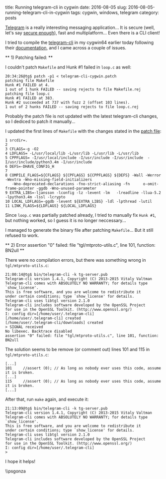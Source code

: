 title: Running telegram-cli in cygwin
date: 2016-08-05
slug: 2016-08-05-running-telegram-cli-in-cygwin
tags: cygwin, windows, telegram
category: posts

[Telegram](https://telegram.org/) is a really interesting messaging application... It is secure (well, let's say [secure enough](http://security.stackexchange.com/questions/49782/is-telegram-secure#49802)), fast and multiplatform... Even there is a CLI client!

I tried to compile the [telegram-cli](https://github.com/vysheng/tg) in my cygwin64 earlier today following their [documentation](https://github.com/vysheng/tg/blob/master/README-Cygwin.md), and I came across a couple of issues.

** 1) Patching failed: **

I couldn't patch `Makefile` and Hunk #1 failed in `loop.c` as well:

```
20:34:26@tg$ patch -p1 < telegram-cli-cygwin.patch
patching file Makefile
Hunk #1 FAILED at 4.
1 out of 1 hunk FAILED -- saving rejects to file Makefile.rej
patching file loop.c
Hunk #1 FAILED at 383.
Hunk #2 succeeded at 737 with fuzz 2 (offset 103 lines).
1 out of 2 hunks FAILED -- saving rejects to file loop.c.rej
```

Probably the patch file is not updated with the latest telegram-cli changes, so I dediced to patch it manually...

I updated the first lines of `Makefile` with the changes stated in the [patch file](https://gist.github.com/ied206/d774a445f36004d263ab):

```
1 srcdir=.
2
3 CFLAGS=-g -O2
4 LDFLAGS= -L/usr/local/lib -L/usr/lib -L/usr/lib -L/usr/lib
5 CPPFLAGS= -I/usr/local/include -I/usr/include -I/usr/include  -I/usr/include/python3.4m -I/usr/include
6 DEFS=-DHAVE_CONFIG_H
7
8 COMPILE_FLAGS=${CFLAGS} ${CPFLAGS} ${CPPFLAGS} ${DEFS} -Wall -Werror -Wextra -Wno-missing-field-initializers 
   -Wno-deprecated-declarations -fno-strict-aliasing -fn      o-omit-frame-pointer -ggdb -Wno-unused-parameter
9 EXTRA_LIBS=-ljansson -lconfig -lz -levent -lm   -lreadline -llua-5.2  -lpython3.4m -lssl -lcrypto
10 LOCAL_LDFLAGS=-ggdb -levent ${EXTRA_LIBS} -ldl -lpthread -lutil
11 LINK_FLAGS=${LDFLAGS} ${LOCAL_LDFLAGS}
```

Since `loop.c` was partially patched already, I tried to manually fix `Hunk #1`, but nothing worked, so I guess it is no longer neccessary... 

I managed to generate the binary file after patching `Makefile`... But it still refused to work.

** 2) Error assertion "0" failed: file "tgl/mtproto-utils.c", line 101, function: BN2ull **

There were no compilation errors, but there was something wrong in `tgl/mtproto-utils.c`:

```
21:00:14@tg$ bin/telegram-cli -k tg-server.pub
Telegram-cli version 1.4.1, Copyright (C) 2013-2015 Vitaly Valtman
Telegram-cli comes with ABSOLUTELY NO WARRANTY; for details type `show_license'.
This is free software, and you are welcome to redistribute it
under certain conditions; type `show_license' for details.
Telegram-cli uses libtgl version 2.1.0
Telegram-cli includes software developed by the OpenSSL Project
for use in the OpenSSL Toolkit. (http://www.openssl.org/)
I: config dir=[/home/user/.telegram-cli]
[/home/user/.telegram-cli] created
[/home/user/.telegram-cli/downloads] created
> SIGNAL received
No libexec. Backtrace disabled
assertion "0" failed: file "tgl/mtproto-utils.c", line 101, function: BN2ull
```

The solution seems to be remove (or comment out) lines 101 and 115 in `tgl/mtproto-utils.c`:

```
[...]
101     //assert (0); // As long as nobody ever uses this code, assume it is broken.
[...]
115     //assert (0); // As long as nobody ever uses this code, assume it is broken.
[...]
```

After that, run `make` again, and execute it:

```
21:13:09@tg$ bin/telegram-cli -k tg-server.pub
Telegram-cli version 1.4.1, Copyright (C) 2013-2015 Vitaly Valtman
Telegram-cli comes with ABSOLUTELY NO WARRANTY; for details type `show_license'.
This is free software, and you are welcome to redistribute it
under certain conditions; type `show_license' for details.
Telegram-cli uses libtgl version 2.1.0
Telegram-cli includes software developed by the OpenSSL Project
for use in the OpenSSL Toolkit. (http://www.openssl.org/)
I: config dir=[/home/user/.telegram-cli]
>
```

I hope it helps!

\\\psgonza
